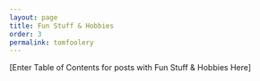 ```yaml
---
layout: page
title: Fun Stuff & Hobbies
order: 3
permalink: tomfoolery
---
```


[Enter Table of Contents for posts with Fun Stuff & Hobbies Here]
